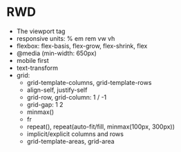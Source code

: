 # RWD

- The viewport tag
- responsive units: % em rem vw vh
- flexbox: flex-basis, flex-grow, flex-shrink, flex
- @media (min-width: 650px)
- mobile first
- text-transform
- grid:
  - grid-template-columns, grid-template-rows
  - align-self, justify-self
  - grid-row, grid-column: 1 / -1
  - grid-gap: 1 2
  - minmax()
  - fr
  - repeat(), repeat(auto-fit/fill, minmax(100px, 300px))
  - implicit/explicit columns and rows
  - grid-template-areas, grid-area